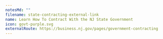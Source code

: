 ```yaml
---
notesMd: ""
filename: state-contracting-external-link
name: Learn How To Contract With the NJ State Government
icon: govt-purple.svg
externalRoute: https://business.nj.gov/pages/government-contracting
---
```

